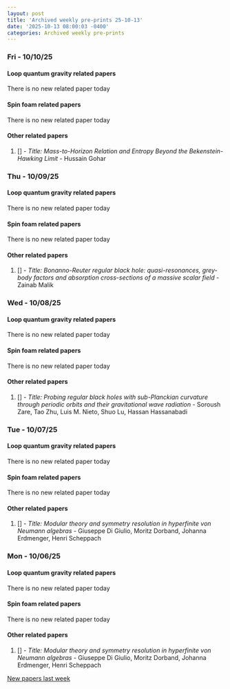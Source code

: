 ```yaml
---
layout: post
title: 'Archived weekly pre-prints 25-10-13'
date: '2025-10-13 08:00:03 -0400'
categories: Archived weekly pre-prints
---
```



### Fri - 10/10/25

#### Loop quantum gravity related papers

There is no new related paper today 

#### Spin foam related papers

There is no new related paper today 



#### Other related papers

1. [[]](https://arxiv.org/abs/) - *Title:
          Mass-to-Horizon Relation and Entropy Beyond the Bekenstein-Hawking Limit* - Hussain Gohar



### Thu - 10/09/25

#### Loop quantum gravity related papers

There is no new related paper today 

#### Spin foam related papers

There is no new related paper today 



#### Other related papers

1. [[]](https://arxiv.org/abs/) - *Title:
          Bonanno-Reuter regular black hole: quasi-resonances, grey-body factors and absorption cross-sections of a massive scalar field* - Zainab Malik



### Wed - 10/08/25

#### Loop quantum gravity related papers

There is no new related paper today 

#### Spin foam related papers

There is no new related paper today 



#### Other related papers

1. [[]](https://arxiv.org/abs/) - *Title:
          Probing regular black holes with sub-Planckian curvature through periodic orbits and their gravitational wave radiation* - Soroush Zare, Tao Zhu, Luis M. Nieto, Shuo Lu, Hassan Hassanabadi



### Tue - 10/07/25

#### Loop quantum gravity related papers

There is no new related paper today 

#### Spin foam related papers

There is no new related paper today 



#### Other related papers

1. [[]](https://arxiv.org/abs/) - *Title:
          Modular theory and symmetry resolution in hyperfinite von Neumann algebras* - Giuseppe Di Giulio, Moritz Dorband, Johanna Erdmenger, Henri Scheppach



### Mon - 10/06/25

#### Loop quantum gravity related papers

There is no new related paper today 

#### Spin foam related papers

There is no new related paper today 



#### Other related papers

1. [[]](https://arxiv.org/abs/) - *Title:
          Modular theory and symmetry resolution in hyperfinite von Neumann algebras* - Giuseppe Di Giulio, Moritz Dorband, Johanna Erdmenger, Henri Scheppach






[New papers last week]({{site.url}}/archived/weekly/pre-prints/2025/10/06/archived_weekly_papers.html)